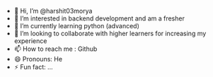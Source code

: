 - 👋 Hi, I’m @harshit03morya
- 👀 I’m interested in backend development and am a fresher
- 🌱 I’m currently learning python (advanced)
- 💞️ I’m looking to collaborate with higher learners for increasing my experience
- 📫 How to reach me : Github
- 😄 Pronouns: He
- ⚡ Fun fact: ...

<!---
harshit03morya/harshit03morya is a ✨ special ✨ repository because its `README.md` (this file) appears on your GitHub profile.
You can click the Preview link to take a look at your changes.
--->
